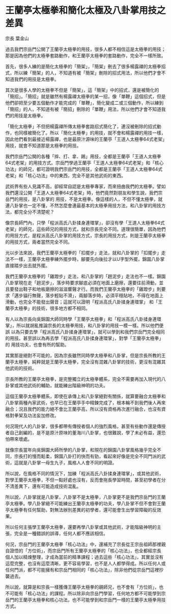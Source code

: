 # 王蘭亭太極拳和簡化太極及八卦掌用技之差異

宗長
葉金山

過去我們宗岳門公開了王蘭亭太極拳的用技，很多人都不相信這是太極拳的用技；那是因為他們的太極拳套路動作，和王蘭亭太極拳的套路動作，完全不一樣所致。

首先，很多人練的是簡化太極拳的「簡架」，「簡架」刪去了很多楊露禪的太極拳招式，所以練「簡架」的人，不知道有被「簡架」刪除的招式用法，所以他們才會不知道我們的用技是太極拳。

其次是很多人學的太極拳不但是「簡架」，這「簡架」中的招式，還是被簡化的「簡招」。「簡招」就是雖然有楊露禪太極拳的某一招，像「單鞭」這個招式，但是他們卻把至少要五個動作才能完成的「單鞭」，簡化變成二或三個動作，所以練到「簡招」的人，不知道有被「簡招」刪除的「單鞭」用法，所以他們才會不知道我們的用技是太極拳。

「簡化太極拳」不但把楊露禪所傳太極拳套路招式簡化了，連沒被刪除的招式動作，也同樣被簡化了。所以「簡化太極拳」的用技，就不會和楊露禪的用技一樣，因此他們看到最接近楊露禪，也是最原汁源味的王蘭亭「王道人太極拳64式老架」用技，就會不知道那是太極拳的用技。

我們宗岳門公開的各種「摔、打、拿、踢」用技，全都是王蘭亭「王道人太極拳64式老架」的用技方式。宗岳門學過王蘭亭「王道人太極拳64式老架」和「核心 功法」的師兄，都可證明我們宗岳門的用技，全都是王蘭亭「王道人太極拳64式老架」和「核心功法」中的東西，完全不是其他武術的東西。

武術界有些人見識不高，卻經常自認是太極拳專家，而來扭曲我們的太極拳。譬如我們還沒公開「王道人太極拳64式老架」時，他們竟然對朋友和學生說，我們宗岳門的用技，是八卦掌的 用技，不是太極拳。像這樣的人，不但不懂太極拳，就連八卦掌也一定不懂，不然怎麼會連最基本的太極拳用技方法，和八卦掌的用技方法，都完全分不清楚呢？

像宗長師門內，只學「程派高氏八卦揉身連環掌」，卻沒有學「王道人太極拳64式老架」的師兄，這些師兄的用技方式，就和宗長完全不同。道理很簡單，因為他們的用技方式，是程派高氏八卦掌的用技方式，宗長的用技方式，則是王蘭亭太極拳的用技方式，兩者當然完全不同。

光以步法來說，我們王蘭亭太極拳的「扣擺步」走法，就和八卦掌的「扣擺步」走法不一樣，王蘭亭太極拳練外擺步時，腳要先向後拉才以U字型外擺，錦園八卦掌 直接踏步出去就外擺。

我們王蘭亭太極拳的「雞蹬步」走法，和八卦掌的「趟泥步」走法也不一樣。錦園八卦掌現在走「趟泥步」，落步時要求腳底必須在地面上磨擦，還要往前滑動，並且要發出鞋子和地板磨擦的滋滋響聲才行。而我們王蘭亭太極拳的「雞蹬步」則要求「邁步貓行無聲，落步輕貼不滑」，兩腳落步時，必須平穩貼地，不得在地面上滑動，也完全不能發出聲音；這就可以證明「程派高氏八卦揉身連環掌」 和「王蘭亭太極拳」的技術，很多地方都不相同。

有人以為宗長向吳錦園大師同時學「王蘭亭太極拳」和「程派高氏八卦揉身連環掌」，所以就胡亂推論宗長的太極拳用技，和八卦掌的用技一模一樣。所以他們便誤 以為只要去學「程派高氏八卦揉身連環掌」，就可以學到和我們宗岳門完全相同的用技。甚至誤以為再去學「程派高氏八卦揉身連環掌」，對學「王蘭亭太極拳」的 用技功夫，也會有所的幫助。

其實那是絕對不可能的，因為宗長雖然同時學太極拳和八卦掌，但是宗長所教的王蘭亭太極拳，純粹就是王蘭亭太極拳，完全沒有混雜八卦掌的技術，更沒有混雜其他武術的技術。

宗長所教的王蘭亭太極拳，是完整獨立的太極拳體系，完全不需要再加入現代的八卦掌或其他武術的輔助，就能練出階級神明的功夫。

這個王蘭亭太極拳體系，即使在承傳上和八卦掌絕對有關係，就算要融合太極拳和八卦掌兩種內家武術，也早已在王蘭亭手中精鍊完成了，根本輪不到我們後人再來融合；況且我們的能力絕不會比王蘭亭高，所以沒有資格再次進行融合，也沒有資格對拳架及功法妄加修改。

何況現代人的八卦掌，很多都帶有傳授者個人的強烈風格，甚至有些動作還是傳授者自己創編的，是不是原汁原味的董海川八卦掌，也很難說，學了未必有益，還恐怕帶來壞處。

就像宗長當年向吳錦園大師所學的八卦掌，和現在的錦園八卦掌風格幾乎完全不同，宗長打的慢而鬆柔，錦園八卦打的快而有勁，看起來好像是完全不同門派的武術，這就是八卦掌一母生九子，風格人人會不同的明證。

所以說，在風格不同的情況下，加練「程派高氏八卦揉身連環掌」，或其他武術，對學王蘭亭太極拳，不但一點好處也沒有，反而會拖長學習時間，甚至初學者在分不清差異下，還有可能造成技術混亂。

所以說，八卦掌就是八卦掌，八卦掌不是太極拳，八卦掌更不是我們宗岳門的王蘭亭太極拳。學八卦掌絕不可能練出王蘭亭太極拳的功夫，學八卦掌不但不會對王蘭亭太極拳有任何幫助，對無法辦別差異的初學者，還可能會生出學習障礙的反效果。

所以任何主張學王蘭亭太極拳，還要再學八卦掌或其他武術，才能階級神明的主張，完全是一種錯誤的誤導，任何人都不應該相信。

何況，宗岳門的王蘭亭太極拳「核心功法」中，還補充了宗長從王宗岳祖師那裡親自證悟的「方位術」，而宗岳門所有王蘭亭太極拳的「核心功法」，也全都經宗長 個人加以精煉整理，才成為當前的精準課程；過去這些「核心功法」，其實並沒有這麼完整，也沒有這麼清晰，更不容易學習，也不是人人都學得成。所以任何人或 任何門派，都不可能擁有和宗岳門相同的「核心功法」，除非他們從宗岳門這裡抄襲過去。

所以說，就算是和宗長一樣獲傳王蘭亭太極拳的親師兄，也不會有「方位術」，也不可能有「核心功法」的課程。所以除非向宗岳門學習，任何地方都不可能學到宗岳門的王蘭亭太極拳和核心功法，也不可能學到和宗岳門一樣的王蘭亭太極拳用技方式。